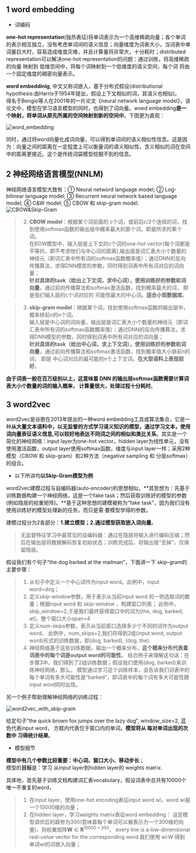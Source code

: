 ## 1 word embedding
+ 词编码

**one-hot representation**(独热表征)将单词表示为一个高维稀疏向量；各个单词的表示相互独立，没有考虑单词间的语义信息；向量维度为词表大小，当词表中单词量巨大时，容易造成维度灾难，并且计算量将非常大，十分耗时；distributed representation可以解决one-hot representation的问题：通过训练，将高维稀疏的向量 映射到 低维空间中，将每个词映射到一个低维度的语义空间，每个词 将由一个固定维度的稠密向量表示。

**word embeddinig**, 中文又称词嵌入，基于分布式假设(distributional hypothesis:由Harris于1954年提出，假设上下文相似的词，其语义也相似)。         
得名于Bengio等人在2001年的一片论文《neural network language model》，该论文中，模型在学习语言模型的同时，也得到了词向量。woed embedding**是一个映射，将单词从原先所属的空间映射到新的空间中**。下图更为直观：

![word_embedding](https://github.com/Vita112/notes_for_NLP/blob/master/methods-models/img/word_embedding.jpg)

同时，通过将word向量化成词向量，可以得到单词间的语义相似性信息。这是因为：向量之间的距离在一定程度上可以衡量词的语义相似性，含义相似的词在空间中的距离更接近。这个是传统词袋模型挖掘不到的信息。
## 2 神经网络语言模型(NNLM)
神经网络语言模型大致有：① Neural netword language model; ② Log-bilinear language model; ③ Recurrent neural network based language model;
④ C&W model; ⑤ CBOW 和 skip-gram model.
![CBOW&Skip-Gram](https://github.com/Vita112/notes_for_NLP/blob/master/notes/papers/RelationExtraction/DistantSupervision/pictures/CBOW%26Skip-Gram.png)
> 2. **CBOW model**：根据某个词前面的 c个词，或前后c/2个连续的词，找到使用softmax函数的输出层中概率最大的那个词，即是所求的某个词。<br>
在BOW模型中，输入层是上下文的c个词的one-hot vector(每个词都是平等的，即不考虑他们与中心词的距离),输出层是词汇表大小个数量的神经元（即词汇表中所有词的softmax函数概率值）；通过DNN的反向传播算法，求得DNN模型的参数，同时得到词表中所有词对应的词向量；<br>
**针对具体的task（给出上下文词，求中心词），使用训练好的参数和词向量**，通过前向传播算法和softmax激活函数，找到概率最大的词，
即是我们输入层的c个词对应的 可能性最大的中心词。**适合小型数据库**。

> 3. **skip-gram model**：根据某个词，找到使用softmax函数的输出层中，概率排前n的n个词。<br>
输入层是中心词的词向量，输出层是词汇表大小个数量的神经元（即词汇表中所有词的softmax函数概率值）；通过DNN的反向传播算法，求得DNN模型的参数，同时得到词表中所有词对应的词向量；<br>
**针对具体的task（给出中心词，求上下文词），使用训练好的参数和词向量**，通过前向传播算法和softmax激活函数，找到概率值大小排前n的词，
即是 中心词对应的最可能的n个上下文词。**在大型语料上表现较好**。

**由于词表一般在百万级别以上，这意味着 DNN 的输出层softmax函数需要计算词表大小个数量的词的输入概率，
计算量很大，处理过程十分耗时**。

## 3 word2vec
word2vec是谷歌在2013年提出的一种word embedding工具或算法集合，它是一种**从大量文本语料中，以无监督的方式学习语义知识的模型，通过学习文本，使用词向量表征语义信息,可以较好地表达不同词之间的相似和类比关系**。其实是一个简化的神经网络：input layer为one-hot vector，hidden layer为线性单元，没有使用激活函数，output layer使用softmax函数，维度与input layer一样；采用2种模型（CBOW 和 skip-gram）和2种方法（negative sampling 和 分层softmax）的组合。
+ 以下所讲均**以Skip-Gram模型为例**

word2vec建模过程与自编码器(auto-encoder)的思想相似，**其思想为：先基于训练数据构建一个神经网络，这是一个fake task；然后获取训练好的模型的参数(例如隐层的权重矩阵)。**基于这种思想的建模被称为“fake task”，因为我们没有使用训练好的模型处理新的任务，而只是需·要模型学得的参数。

建模过程分为2各部分：**1.建立模型；2.通过模型获取嵌入词向量**。
> 无监督特征学习中最常见的自编码器：通过在隐层将输入进行编码压缩；然后在输出层将数据解码恢复初始状态；训练完成后，将输出层“去掉”，仅保留隐层。

假设我们有个句子“the dog barked at the mailman”，下面讲一下 skip-gram的主要步骤：
> 1. 从句子中定义一个中心词作为input word。此例中，input word=dog；
> 2. 定义skip-window参数，用于表示从当前input word 的一侧选取词的数量；根据input word 和 skip-window ，构建窗口列表；
此例中，skip_window=2,于是我们最终获得窗口中的词为\[the, dog, barked, at]，整个窗口大小span=4
> 3. 定义num-skips参数，表示从当前窗口选择多少个不同的词作为output word。
此例中，num_skips=2,我们将得到2组(input word, output word)形式的训练数据，即(dog, barked), (dog, the).
> 4. 神经网络基于这些训练数据，输出一个概率分布，**这个概率分布代表着词表中的每个词是output word的可能性**。
结合例子来理解这句话：在步骤3中，我们得到了2组训练数据；假设我们使用(dog, barked)来训练神经网络，那么，
模型通过学习这个训练样本，会告诉我们词表中的每个单词有多大可能性是“barked”，即词表中的每个词有多大可能性跟input word同时出现。

另一个例子帮助理解神经网络的训练过程：

![word2vec_with_skip-gram](https://github.com/Vita112/notes_for_NLP/blob/master/notes/papers/RelationExtraction/DistantSupervision/pictures/word2vec_with_skip-gram.png)

给定句子“the quick brown fox jumps over the lazy dog”, window_size=2, 蓝色代表input word，
方框内代表位于窗口内的单词。**模型将从 每对单词出现的次数中 习得统计结果**。
+ 模型细节

**模型中有几个参数比较重要：中心词、窗口大小、移动步长**；<br>
模型的**目标**是：学习 从input layer到hidden layer的 weights matrix.

具体地，首先基于训练文档构建词汇表vocabulary，假设词表中总共有10000个唯一不重复的word，
> 1. 在input layer，使用one-hot encoding表征input word wi，word wi是一个10000维的向量；
> 2. 在hidden layer，学习weights matrix表征word embedding：
设定模型调优后的超参为300(意味着每个单词可以被表示为一个300维的向量)，则权重矩阵$\mathbf{W}\in \mathbf{R}^{10000\times 300}$，
every line is a low-dimensional real-velue vector for the corresponding word.我们使用 wi·W 得到 单词wi的词嵌入向量；





